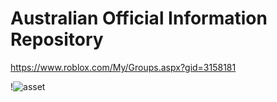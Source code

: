# Australian Official Information Repository
https://www.roblox.com/My/Groups.aspx?gid=3158181

!![asset](https://cloud.githubusercontent.com/assets/18582414/25775583/5682c2f8-32a0-11e7-8034-acffd23eec70.png)
